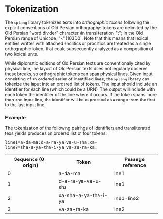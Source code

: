 
# Tokenization #


The `oplang` library tokenizes texts into *orthographic tokens* following the explicit conventions of Old Persian orthography: tokens are delimited by the Old Persian "word divider" character (in transliteration, ":";  in the Old Persian range of Unicode, "𐏐" (103D0).  Note that this means that lexical entities written with attached enclitics or proclitics are treated as a single orthographic token, that could subsequently analyzed as a composition of two lexical units.

While diplomatic editions of Old Persian texts are conventionally cited by physical line, the layout of Old Persian texts does not regularly observe these breaks, so orthographic tokens can span physical lines.  Given input consisting of an ordered  series of identifiied lines, the `oplang` library can tokenize the input into an ordered list of tokens.  The input should include an identifier for each line (which could be a URN).  The output will include with each token the identifier of the line where it occurs.    If the token spans more than one input line, the identifier will be expressed as a range from the first to the last input line.
<div class="example">
<h3>Example</h3>
<p>The tokenization of the following pairings of identifiers and transliterated texs yields produces an ordered list of four tokens:</p>

<pre concordion:set="#datablock">line1=a-da-ma:d-a-ra-ya-va-u-sha:xa-
line2=sha-a-ya-tha-i-ya:va-za-ra-ka:
</pre>


<table concordion:execute="#token = extractToken(#datablock, #idx)">
<tr>
<th concordion:set="#idx">Sequence (0-origin)</th>
<th concordion:assertEquals="#token.token">Token</th>
<th concordion:assertEquals="#token.occurrence">Passage reference</th>
</tr>
<tr>
<td>0</td>
<td>a-da-ma</td>
<td>line1</td>
</tr>

<tr>
<td>1</td>
<td>d-a-ra-ya-va-u-sha</td>
<td>line1</td>
</tr>


<tr><td>2</td><td>xa-sha-a-ya-tha-i-ya</td><td>line1-line2</td></tr>

<tr><td>3</td><td>va-za-ra-ka</td><td>line2</td></tr>

</table>

<p></p>
</div>


